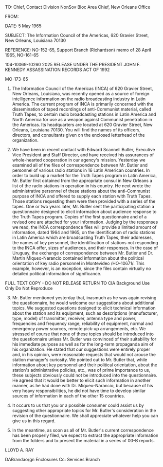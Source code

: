 TO: Chief, Contact Division
      NonSov Bloc Area
      Chief, New Orleans Office

FROM:

DATE: 5 May 1965

SUBJECT: The Information Council of the Americas, 620 Gravier Street,
         New Orleans, Louisiana 70130

REFERENCE: NO-152-65, Support Branch (Richardson) memo of 28 April 1965, NO-161-65

104-10069-10260
2025 RELEASE UNDER THE PRESIDENT JOHN F. KENNEDY ASSASSINATION RECORDS ACT OF 1992

MO-173-65

1.  The Information Council of the Americas (INCA) of 620 Gravier Street, New Orleans, Louisiana, was recently opened as a source of foreign intelligence information on the radio broadcasting industry in Latin America. The current program of INCA is primarily concerned with the dissemination of taped recordings of anti-Communist material, called Truth Tapes, to certain radio broadcasting stations in Latin America and North America for use as a weapon against Communist penetration in the Americas. Its headquarters are located at 620 Gravier Street, New Orleans, Louisiana 70130. You will find the names of its officers, directors, and consultants given on the enclosed letterhead of the organization.

2.  We have been in recent contact with Edward Scannell Butler, Executive Vice President and Staff Director, and have received his assurances of whole-hearted cooperation in our agency's mission. Yesterday we examined all of the files of correspondence between Mr. Butler and personnel of various radio stations in 16 Latin American countries. In order to build up a market for the Truth Tapes program in Latin America, Mr. Butler first obtained from the appropriate consul in New Orleans a list of the radio stations in operation in his country. He next wrote the administrative personnel of these stations about the anti-Communist purpose of INCA and offered to supply each station with Truth Tapes. Those stations requesting them were then provided with a series of the tapes. One or two years later, Mr. Butler sent the participating station a questionnaire designed to elicit information about audience response to the Truth Tapes program. Copies of the first questionnaire and of a revised one are attached for your information. Judging by the responses we read, the INCA correspondence files will provide a limited amount of information, dated 1964 and 1965, on the identification of radio stations in Latin America which are broadcasting Truth Tapes, their addresses, the names of key personnel, the identification of stations not responding to the INCA offer, sizes of audiences, and their responses. In the case of Uruguay, the exchange of correspondence between Mr. Butler and Dr. Martin Miqueo-Narancio contained information about the political orientation of key radio personnel in Montevideo /HO-10671/. This example, however, is an exception, since the files contain virtually no detailed political information of significance.

FULL TEXT COPY - DO NOT RELEASE
RETURN TO CIA
Background Use Only
Do Not Reproduce

3.  Mr. Butler mentioned yesterday that, inasmuch as he was again revising the questionnaire, he would welcome our suggestions about additional topics. We suggested questions designed to elicit technical information about the station and its equipment, such as descriptions (manufacturer, type, model) of transmitter, receiver, antenna type and power, frequencies and frequency range, reliability of equipment, normal and emergency power sources, remote pick-up arrangements, etc. We stressed of course that none of these topics should be introduced into the questionnaire unless Mr. Butler was convinced of their suitability for his immediate purpose as well as for the long-term propaganda aim of his organization. He stated that our suggestions were entirely proper and, in his opinion, were reasonable requests that would not arouse the station manager's curiosity. We pointed out to Mr. Butler that, while information about key personnel and their political orientation, about the station's administrative policies, etc., was of prime importance to us, these subjects obviously could not be introduced into the questionnaire. He agreed that it would be better to elicit such information in another manner, as he had done with Dr. Miqueo-Narancio, but because of his very heavy responsibilities, he did not have time to develop similar sources of information in each of the other 15 countries.

4.  It occurs to us that you or a possible consumer could assist us by suggesting other appropriate topics for Mr. Butler's consideration in the revision of the questionnaire. We shall appreciate whatever help you can give us in this regard.

5.  In the meantime, as soon as all of Mr. Butler's current correspondence has been properly filed, we expect to extract the appropriate information from the folders and to present the material in a series of 00-B reports.

LLOYD A. RAY

DABrandao/gn
Enclosures
Cc: Services Branch
